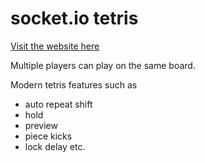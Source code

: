 # socket.io tetris

[Visit the website here](https://atetrisgame.azurewebsites.net/)

Multiple players can play on the same board.

Modern tetris features such as 
* auto repeat shift
* hold
* preview
* piece kicks
* lock delay etc.
